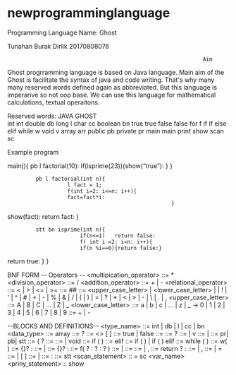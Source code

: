 # newprogramminglanguage

Programming Language Name: Ghost

Tunahan Burak Dirlik
20170808076

                                                                  Aim					
  Ghost  progrramming language is based on Java language. Main aim of the Ghost is facilitate the syntax of java and code writing. 
That's why many many reserved words defined again as abbreviated. But this language is imperarive so not oop base. We can use this language 
for mathematical calculations, textual operaitons.

  Reserved words:
        JAVA                   GHOST	
        int  	                 int 
        double  	             db
        long                   l
        char                   cc
        boolean  	             bn
        true      	           true 
        false    	             false 
        for        	           f
        if         	           if
        else        	         elif
        while                  w
        void        	         v
        array	                 arr
        public 	               pb
        private 	             pr
        main                   main
        print	                 show
        scan	                 sc








Example program

main(){
             pb l factorial(10):
             if(isprime(23)){show(“true”):
}
}

             pb l factorial(int n){
                       l fact = 1;
                       f(int i=2: i<=n: i++){
                       fact=fact*i:
                                                        }
show(fact):
                                    return fact:
                                             }

             stt bn isprime(int n){
                           if(n<=1)   return false:
                           f( int i =2: i<n: i++){
                           if(n %i==0){return false:}
return true:
}
}



BNF FORM 
-- Operators --
<multipication_operator> ::= *
<division_operator> ::= /
<addition_operator> ::= + | -
<relational_operator> ::= < | > | <= | >=
<comment> ::= ## <characters>
<character> ::= <upper_case_letter> | <lower_case_letter> | <digit> | ! 
                                    | ' | ^ | # | + | - | % | & | / | ( | ) | = | ? | * | < | > | - | \ | . | ,
<upper_case_letter> ::= A | B | C | … | Z | _
<lower_case_letter> ::= a | b | c | … | z | _
<digit> → 0 | 1 | 2 | 3 | 4 | 5 | 6 | 7 | 8 | 9
<sign> ::= + | -
  
 --BLOCKS AND DEFINITIONS--
<type_name> ::= int | db | l | cc | bn
<data_type> ::= array
<int> ::= <sign> ? <number>
<array type> ::= <type><> [ ]
<boolean literal> ::= true | false
<method declaration> ::= <method header> <method body>
<method header> ::= <method modifiers>? <result type> <method declarator> 
<result type> ::= <type> | v
<method modifiers> ::= <method modifier> | <method modifiers> <method modifier>
<method modifier> ::= pr| pb| stt
<method declarator> ::= <identifier> ( <formal parameter list>? 
<method body> ::= <block> 
<result type> ::= <type> | void
<if then statement>::= if ( <expression> ) <statement>
<else statement>::=  elif <statement>
<selection-statement> ::= if ( <expression> ) <statement>
                        | if ( <expression> ) <statement> elif<statement>
<iteration-statement> ::= while ( <expression> ) <statement>
<while statement> ::= w( <expression> ) <statement>
<expression-statement> ::= {<expression>}? :
<statement> ::= | <expression-statement>
<expression-statement> ::= {<expression>}? :
<for statement> ::= f( <for init>? : <expression>? : <for update>? ) <statement>
<for init> ::= <statement expression list> | <local variable declaration>
<for update> ::= <statement expression list>
<statement expression list> ::= <statement expression> | <statement expression list> , <statement expression>
<return statement> ::= return <expression>? :
<variable declarators> ::= <variable declarator> | <variable declarators> , <variable declarator>
<variable declarator> ::= <variable declarator id> | <variable declarator id> = <variable initializer>
<variable declarator id> ::= <identifier> | <variable declarator id> [ ]
<variable initializer> ::= <expression> | <array initializer>
<empty statement> ::= :
<static initializer> ::= stt <block>
<scan_statement> :: = sc <var_name>
<priny_statement> :: show <expression>


